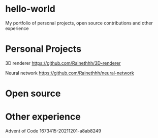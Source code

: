 # hello-world
My portfolio of personal projects, open source contributions and other experience

# Personal Projects
3D renderer
https://github.com/Rainethhh/3D-renderer

Neural network
https://github.com/Rainethhh/neural-network

# Open source

# Other experience
Advent of Code
1673415-20211201-a8ab8249
